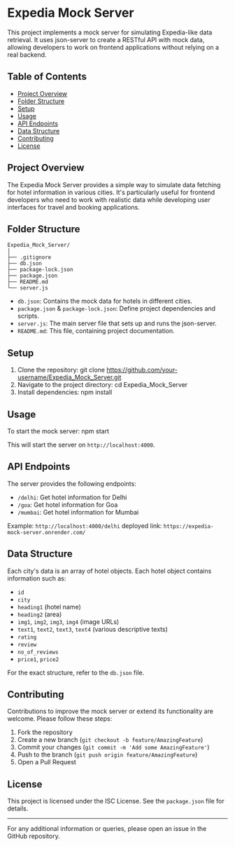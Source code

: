 # Expedia Mock Server

This project implements a mock server for simulating Expedia-like data retrieval. It uses json-server to create a RESTful API with mock data, allowing developers to work on frontend applications without relying on a real backend.

## Table of Contents

- [Project Overview](#project-overview)
- [Folder Structure](#folder-structure)
- [Setup](#setup)
- [Usage](#usage)
- [API Endpoints](#api-endpoints)
- [Data Structure](#data-structure)
- [Contributing](#contributing)
- [License](#license)

## Project Overview

The Expedia Mock Server provides a simple way to simulate data fetching for hotel information in various cities. It's particularly useful for frontend developers who need to work with realistic data while developing user interfaces for travel and booking applications.

## Folder Structure

    Expedia_Mock_Server/
    │
    ├── .gitignore
    ├── db.json
    ├── package-lock.json
    ├── package.json
    ├── README.md
    └── server.js

- `db.json`: Contains the mock data for hotels in different cities.
- `package.json` & `package-lock.json`: Define project dependencies and scripts.
- `server.js`: The main server file that sets up and runs the json-server.
- `README.md`: This file, containing project documentation.

## Setup

1. Clone the repository: git clone https://github.com/your-username/Expedia_Mock_Server.git
2. Navigate to the project directory:  cd Expedia_Mock_Server
3. Install dependencies: npm install

## Usage

To start the mock server: npm start

This will start the server on `http://localhost:4000`.

## API Endpoints

The server provides the following endpoints:

- `/delhi`: Get hotel information for Delhi
- `/goa`: Get hotel information for Goa
- `/mumbai`: Get hotel information for Mumbai

Example: `http://localhost:4000/delhi`
deployed link: `https://expedia-mock-server.onrender.com/`

## Data Structure

Each city's data is an array of hotel objects. Each hotel object contains information such as:

- `id`
- `city`
- `heading1` (hotel name)
- `heading2` (area)
- `img1`, `img2`, `img3`, `img4` (image URLs)
- `text1`, `text2`, `text3`, `text4` (various descriptive texts)
- `rating`
- `review`
- `no_of_reviews`
- `price1`, `price2`

For the exact structure, refer to the `db.json` file.

## Contributing

Contributions to improve the mock server or extend its functionality are welcome. Please follow these steps:

1. Fork the repository
2. Create a new branch (`git checkout -b feature/AmazingFeature`)
3. Commit your changes (`git commit -m 'Add some AmazingFeature'`)
4. Push to the branch (`git push origin feature/AmazingFeature`)
5. Open a Pull Request

## License

This project is licensed under the ISC License. See the `package.json` file for details.

---

For any additional information or queries, please open an issue in the GitHub repository.
